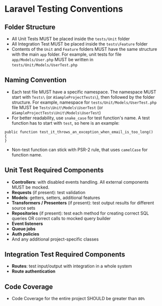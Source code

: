 # Laravel Testing Conventions

## Folder Structure
- All Unit Tests MUST be placed inside the `tests/Unit` folder
- All Integration Test MUST be placed inside the `tests\Feature` folder
- Contents of the `Unit` and `Feature` folders MUST have the same structure with the main `app` folder. For example, unit tests for file `app/Models/User.php` MUST be written in `tests/Unit/Models/UserTest.php`

## Naming Convention
- Each test file MUST have a specific namespace. The namespace MUST start with `Tests\` (or `ASampleProjectTests\`), then followed by the folder structure. For example, namespace for `tests/Unit/Models/UserTest.php` file MUST be `Tests\Unit\Models\UserTest` (or `ASampleProjectTests\Unit\Models\UserTest`)
- For better readability, use `snake_case` for test function's name. A test function has to start with `test`, so here is an example:
```
public function test_it_throws_an_exception_when_email_is_too_long()
{
}
```
- Non-test function can stick with PSR-2 rule, that uses `camelCase` for function name.

## Unit Test Required Components
- **Controllers**: with disabled events handling. All external components MUST be mocked.
- **Requests** (if present): test validation
- **Models**: getters, setters, additional features
- **Transformers / Presenters** (if present): test output results for different source sets
- **Repositories** (if present): test each method for creating correct SQL queries OR correct calls to mocked query builder
- **Event listeners**
- **Queue jobs**
- **Auth policies**
- And any additional project-specific classes

## Integration Test Required Components
- **Routes**: test input/output with integration in a whole system
- **Route authentication**

## Code Coverage
- Code Coverage for the entire project SHOULD be greater than `80%`
